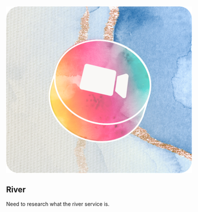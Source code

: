<div style="text-align: center;">

![river](./../img/camera.png)

</div>

## River

Need to research what the river service is.
